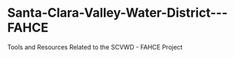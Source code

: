 # Santa-Clara-Valley-Water-District---FAHCE
Tools and Resources Related to the SCVWD - FAHCE Project
